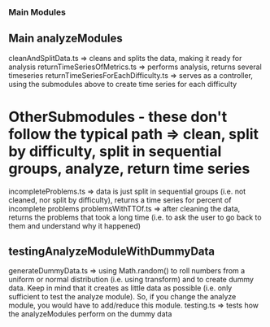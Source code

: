 ### Main Modules

## Main analyzeModules
cleanAndSplitData.ts => cleans and splits the data, making it ready for analysis
returnTimeSeriesOfMetrics.ts => performs analysis, returns several timeseries
returnTimeSeriesForEachDifficulty.ts => serves as a controller, using the submodules above to create time series for each difficulty

# OtherSubmodules - these don't follow the typical path => clean, split by difficulty, split in sequential groups, analyze, return time series
incompleteProblems.ts => data is just split in sequential groups (i.e. not cleaned, nor split by difficulty), returns a time series for percent of incomplete problems
problemsWithTTOf.ts => after cleaning the data, returns the problems that took a long time (i.e. to ask the user to go back to them and understand why it happened)

## testingAnalyzeModuleWithDummyData
generateDummyData.ts => using Math.random() to roll numbers from a uniform or normal distribution (i.e. using transform) and to create dummy data. Keep in mind that it
creates as little data as possible (i.e. only sufficient to test the analyze module). So, if you change the analyze module, you would have to add/reduce this module.
testing.ts => tests how the analyzeModules perform on the dummy data